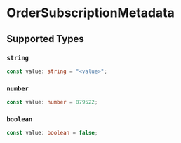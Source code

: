 # OrderSubscriptionMetadata


## Supported Types

### `string`

```typescript
const value: string = "<value>";
```

### `number`

```typescript
const value: number = 879522;
```

### `boolean`

```typescript
const value: boolean = false;
```

